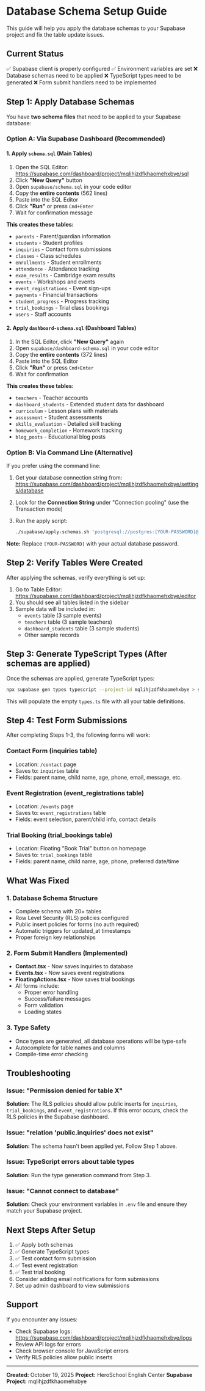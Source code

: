 # Database Schema Setup Guide

This guide will help you apply the database schemas to your Supabase project and fix the table update issues.

## Current Status

✅ Supabase client is properly configured
✅ Environment variables are set
❌ Database schemas need to be applied
❌ TypeScript types need to be generated
❌ Form submit handlers need to be implemented

## Step 1: Apply Database Schemas

You have **two schema files** that need to be applied to your Supabase database:

### Option A: Via Supabase Dashboard (Recommended)

#### 1. Apply `schema.sql` (Main Tables)

1. Open the SQL Editor: https://supabase.com/dashboard/project/mqlihjzdfkhaomehxbye/sql
2. Click **"New Query"** button
3. Open `supabase/schema.sql` in your code editor
4. Copy the **entire contents** (562 lines)
5. Paste into the SQL Editor
6. Click **"Run"** or press `Cmd+Enter`
7. Wait for confirmation message

**This creates these tables:**
- `parents` - Parent/guardian information
- `students` - Student profiles
- `inquiries` - Contact form submissions
- `classes` - Class schedules
- `enrollments` - Student enrollments
- `attendance` - Attendance tracking
- `exam_results` - Cambridge exam results
- `events` - Workshops and events
- `event_registrations` - Event sign-ups
- `payments` - Financial transactions
- `student_progress` - Progress tracking
- `trial_bookings` - Trial class bookings
- `users` - Staff accounts

#### 2. Apply `dashboard-schema.sql` (Dashboard Tables)

1. In the SQL Editor, click **"New Query"** again
2. Open `supabase/dashboard-schema.sql` in your code editor
3. Copy the **entire contents** (372 lines)
4. Paste into the SQL Editor
5. Click **"Run"** or press `Cmd+Enter`
6. Wait for confirmation

**This creates these tables:**
- `teachers` - Teacher accounts
- `dashboard_students` - Extended student data for dashboard
- `curriculum` - Lesson plans with materials
- `assessment` - Student assessments
- `skills_evaluation` - Detailed skill tracking
- `homework_completion` - Homework tracking
- `blog_posts` - Educational blog posts

### Option B: Via Command Line (Alternative)

If you prefer using the command line:

1. Get your database connection string from:
   https://supabase.com/dashboard/project/mqlihjzdfkhaomehxbye/settings/database

2. Look for the **Connection String** under "Connection pooling" (use the Transaction mode)

3. Run the apply script:
   ```bash
   ./supabase/apply-schemas.sh 'postgresql://postgres:[YOUR-PASSWORD]@db.mqlihjzdfkhaomehxbye.supabase.co:5432/postgres'
   ```

**Note:** Replace `[YOUR-PASSWORD]` with your actual database password.

## Step 2: Verify Tables Were Created

After applying the schemas, verify everything is set up:

1. Go to Table Editor: https://supabase.com/dashboard/project/mqlihjzdfkhaomehxbye/editor
2. You should see all tables listed in the sidebar
3. Sample data will be included in:
   - `events` table (3 sample events)
   - `teachers` table (3 sample teachers)
   - `dashboard_students` table (3 sample students)
   - Other sample records

## Step 3: Generate TypeScript Types (After schemas are applied)

Once the schemas are applied, generate TypeScript types:

```bash
npx supabase gen types typescript --project-id mqlihjzdfkhaomehxbye > src/integrations/supabase/types.ts
```

This will populate the empty `types.ts` file with all your table definitions.

## Step 4: Test Form Submissions

After completing Steps 1-3, the following forms will work:

### Contact Form (inquiries table)
- Location: `/contact` page
- Saves to: `inquiries` table
- Fields: parent name, child name, age, phone, email, message, etc.

### Event Registration (event_registrations table)
- Location: `/events` page
- Saves to: `event_registrations` table
- Fields: event selection, parent/child info, contact details

### Trial Booking (trial_bookings table)
- Location: Floating "Book Trial" button on homepage
- Saves to: `trial_bookings` table
- Fields: parent name, child name, age, phone, preferred date/time

## What Was Fixed

### 1. Database Schema Structure
- Complete schema with 20+ tables
- Row Level Security (RLS) policies configured
- Public insert policies for forms (no auth required)
- Automatic triggers for updated_at timestamps
- Proper foreign key relationships

### 2. Form Submit Handlers (Implemented)
- **Contact.tsx** - Now saves inquiries to database
- **Events.tsx** - Now saves event registrations
- **FloatingActions.tsx** - Now saves trial bookings
- All forms include:
  - Proper error handling
  - Success/failure messages
  - Form validation
  - Loading states

### 3. Type Safety
- Once types are generated, all database operations will be type-safe
- Autocomplete for table names and columns
- Compile-time error checking

## Troubleshooting

### Issue: "Permission denied for table X"
**Solution:** The RLS policies should allow public inserts for `inquiries`, `trial_bookings`, and `event_registrations`. If this error occurs, check the RLS policies in the Supabase dashboard.

### Issue: "relation 'public.inquiries' does not exist"
**Solution:** The schema hasn't been applied yet. Follow Step 1 above.

### Issue: TypeScript errors about table types
**Solution:** Run the type generation command from Step 3.

### Issue: "Cannot connect to database"
**Solution:** Check your environment variables in `.env` file and ensure they match your Supabase project.

## Next Steps After Setup

1. ✅ Apply both schemas
2. ✅ Generate TypeScript types
3. ✅ Test contact form submission
4. ✅ Test event registration
5. ✅ Test trial booking
6. Consider adding email notifications for form submissions
7. Set up admin dashboard to view submissions

## Support

If you encounter any issues:
- Check Supabase logs: https://supabase.com/dashboard/project/mqlihjzdfkhaomehxbye/logs
- Review API logs for errors
- Check browser console for JavaScript errors
- Verify RLS policies allow public inserts

---

**Created:** October 19, 2025
**Project:** HeroSchool English Center
**Supabase Project:** mqlihjzdfkhaomehxbye
